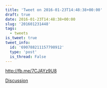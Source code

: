 ```yaml
---
title: 'Tweet on 2016-01-23T14:48:38+00:00'
draft: true
date: 2016-01-23T14:48:38+00:00
slug: '201601231448'
tags:
  - tweets
is_tweet: true
tweet_info:
  id: '690788211157798912'
  type: 'post'
  is_thread: False
---
```




<http://fb.me/7CJAYz9U8>

[Discussion](https://x.com/sytelus/status/690788211157798912)
